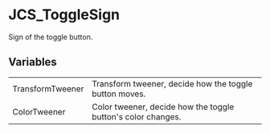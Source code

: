 # JCS_ToggleSign

Sign of the toggle button.

## Variables

<table>
<tr>
<td>TransformTweener</td>
<td>Transform tweener, decide how the toggle button moves.</td>
</tr>

<tr>
<td>ColorTweener</td>
<td>Color tweener, decide how the toggle button's color changes.</td>
</tr>
</table>

